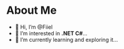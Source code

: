 # About Me
- 👋 Hi, I’m @Fiiel
- 👀 I’m interested in **.NET C#**...
- 🌱 I’m currently learning and exploring it...

<!---
Fiiel/Fiiel is a ✨ special ✨ repository because its `README.md` (this file) appears on your GitHub profile.
You can click the Preview link to take a look at your changes.
--->
